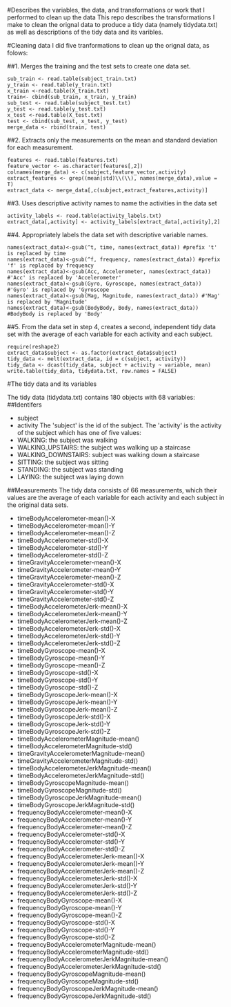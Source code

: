 
#Describes the variables, the data, and transformations or work that I performed to clean up the data
This repo describes the transformations I make to clean the orignal data to produce a tidy data (namely tidydata.txt) as well as descriptions of the tidy data and its varibles.

#Cleaning data
I did five tranformations to clean up the orignal data, as folows:

##1. Merges the training and the test sets to create one data set.
```{r, eval=FALSE}
sub_train <- read.table(subject_train.txt)
y_train <- read.table(y_train.txt)
x_train <-read.table(X_train.txt)
train<- cbind(sub_train, x_train, y_train)
sub_test <- read.table(subject_test.txt)
y_test <- read.table(y_test.txt)
x_test <-read.table(X_test.txt)
test <- cbind(sub_test, x_test, y_test)
merge_data <- rbind(train, test)
```
##2. Extracts only the measurements on the mean and standard deviation for each measurement. 
```{r, eval=FALSE}
features <- read.table(features.txt)
feature_vector <- as.character(features[,2])
colnames(merge_data) <- c(subject,feature_vector,activity)
extract_features <- grep((mean|std)\\(\\), names(merge_data),value = T)
extract_data <- merge_data[,c(subject,extract_features,activity)]
```
##3. Uses descriptive activity names to name the activities in the data set
```{r, eval=FALSE}
activity_labels <- read.table(activity_labels.txt)
extract_data[,activity] <- activity_labels[extract_data[,activity],2]
```
##4. Appropriately labels the data set with descriptive variable names. 
```{r, eval=FALSE}
names(extract_data)<-gsub(^t, time, names(extract_data)) #prefix 't' is replaced by time
names(extract_data)<-gsub(^f, frequency, names(extract_data)) #prefix 'f' is replaced by frequency
names(extract_data)<-gsub(Acc, Accelerometer, names(extract_data)) #'Acc' is replaced by 'Accelerometer'
names(extract_data)<-gsub(Gyro, Gyroscope, names(extract_data)) #'Gyro' is replaced by 'Gyroscope
names(extract_data)<-gsub(Mag, Magnitude, names(extract_data)) #'Mag' is replaced by 'Magnitude'
names(extract_data)<-gsub(BodyBody, Body, names(extract_data)) #BodyBody is replaced by 'Body'
```
##5. From the data set in step 4, creates a second, independent tidy data set with the average of each variable for each activity and each subject.
```{r, eval=FALSE}
require(reshape2)
extract_data$subject <- as.factor(extract_data$subject)
tidy_data <- melt(extract_data, id = c(subject, activity))
tidy_data <- dcast(tidy_data, subject + activity ~ variable, mean)
write.table(tidy_data, tidydata.txt, row.names = FALSE)
```
#The tidy data and its variables

The tidy data (tidydata.txt) contains 180 objects with 68 variables:
##Identifers

* subject
* activity
The 'subject' is the id of the subject. The 'activity' is the activity of the subject which has one of five values:
* WALKING: the subject was walking
* WALKING_UPSTAIRS: the subject was walking up a staircase
* WALKING_DOWNSTAIRS: subject was walking down a staircase
* SITTING: the subject was sitting
* STANDING: the subject was standing
* LAYING: the subject was laying down


##Measurements
The tidy data consists of 66 measurements, which their values are the average of each variable for each activity and each subject in the original data sets.

* timeBodyAccelerometer-mean()-X
* timeBodyAccelerometer-mean()-Y
* timeBodyAccelerometer-mean()-Z
* timeBodyAccelerometer-std()-X
* timeBodyAccelerometer-std()-Y
* timeBodyAccelerometer-std()-Z
* timeGravityAccelerometer-mean()-X
* timeGravityAccelerometer-mean()-Y
* timeGravityAccelerometer-mean()-Z
* timeGravityAccelerometer-std()-X
* timeGravityAccelerometer-std()-Y
* timeGravityAccelerometer-std()-Z
* timeBodyAccelerometerJerk-mean()-X
* timeBodyAccelerometerJerk-mean()-Y
* timeBodyAccelerometerJerk-mean()-Z
* timeBodyAccelerometerJerk-std()-X
* timeBodyAccelerometerJerk-std()-Y
* timeBodyAccelerometerJerk-std()-Z
* timeBodyGyroscope-mean()-X
* timeBodyGyroscope-mean()-Y
* timeBodyGyroscope-mean()-Z
* timeBodyGyroscope-std()-X
* timeBodyGyroscope-std()-Y
* timeBodyGyroscope-std()-Z
* timeBodyGyroscopeJerk-mean()-X
* timeBodyGyroscopeJerk-mean()-Y
* timeBodyGyroscopeJerk-mean()-Z
* timeBodyGyroscopeJerk-std()-X
* timeBodyGyroscopeJerk-std()-Y
* timeBodyGyroscopeJerk-std()-Z
* timeBodyAccelerometerMagnitude-mean()
* timeBodyAccelerometerMagnitude-std()
* timeGravityAccelerometerMagnitude-mean()
* timeGravityAccelerometerMagnitude-std()
* timeBodyAccelerometerJerkMagnitude-mean()
* timeBodyAccelerometerJerkMagnitude-std()
* timeBodyGyroscopeMagnitude-mean()
* timeBodyGyroscopeMagnitude-std()
* timeBodyGyroscopeJerkMagnitude-mean()
* timeBodyGyroscopeJerkMagnitude-std()
* frequencyBodyAccelerometer-mean()-X
* frequencyBodyAccelerometer-mean()-Y
* frequencyBodyAccelerometer-mean()-Z
* frequencyBodyAccelerometer-std()-X
* frequencyBodyAccelerometer-std()-Y
* frequencyBodyAccelerometer-std()-Z
* frequencyBodyAccelerometerJerk-mean()-X
* frequencyBodyAccelerometerJerk-mean()-Y
* frequencyBodyAccelerometerJerk-mean()-Z
* frequencyBodyAccelerometerJerk-std()-X
* frequencyBodyAccelerometerJerk-std()-Y
* frequencyBodyAccelerometerJerk-std()-Z
* frequencyBodyGyroscope-mean()-X
* frequencyBodyGyroscope-mean()-Y
* frequencyBodyGyroscope-mean()-Z
* frequencyBodyGyroscope-std()-X
* frequencyBodyGyroscope-std()-Y
* frequencyBodyGyroscope-std()-Z
* frequencyBodyAccelerometerMagnitude-mean()
* frequencyBodyAccelerometerMagnitude-std()
* frequencyBodyAccelerometerJerkMagnitude-mean()
* frequencyBodyAccelerometerJerkMagnitude-std()
* frequencyBodyGyroscopeMagnitude-mean()
* frequencyBodyGyroscopeMagnitude-std()
* frequencyBodyGyroscopeJerkMagnitude-mean()
* frequencyBodyGyroscopeJerkMagnitude-std()

